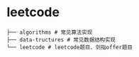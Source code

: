 # leetcode

 ```
├── algorithms # 常见算法实现
├── data-tructures # 常见数据结构实现
└── leetcode # leetcode题目、剑指offer题目
```
